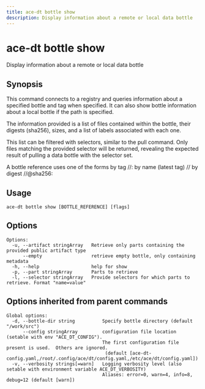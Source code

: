 ```yaml
---
title: ace-dt bottle show
description: Display information about a remote or local data bottle
---
```


<!--
This documentation is auto generated by a script.
Please do not edit this file directly.
-->

<!-- markdownlint-disable-next-line single-title -->
# ace-dt bottle show

Display information about a remote or local data bottle

## Synopsis

This command connects to a registry and queries information about a specified bottle and tag when specified. It can also show bottle information about a local bottle if the path is specified.
	
The information provided is a list of files contained within the bottle, their digests (sha256), sizes, and a list of labels associated with each one.
	
This list can be filtered with selectors, similar to the pull command. Only files matching the provided selector will be returned, revealing the expected result of pulling a data bottle with the selector set.
 
A bottle reference uses one of the forms
  by tag                <registry>/<repository>/<name>:<tag>
  by name (latest tag)  <registry>/<repository>/<name>
  by digest             <registry>/<repository>/<name>@sha256:<sha>


## Usage

```plaintext
ace-dt bottle show [BOTTLE_REFERENCE] [flags]
```

## Options

```plaintext
Options:
  -u, --artifact stringArray   Retrieve only parts containing the provided public artifact type
      --empty                  retrieve empty bottle, only containing metadata
  -h, --help                   help for show
  -p, --part stringArray       Parts to retrieve
  -l, --selector stringArray   Provide selectors for which parts to retrieve. Format "name=value"
```

## Options inherited from parent commands

```plaintext
Global options:
  -d, --bottle-dir string          Specify bottle directory (default "/work/src")
      --config stringArray         configuration file location (setable with env "ACE_DT_CONFIG").
                                   The first configuration file present is used.  Others are ignored.
                                    (default [ace-dt-config.yaml,/root/.config/ace/dt/config.yaml,/etc/ace/dt/config.yaml])
  -v, --verbosity strings[=warn]   Logging verbosity level (also setable with environment variable ACE_DT_VERBOSITY)
                                   Aliases: error=0, warn=4, info=8, debug=12 (default [warn])
```
